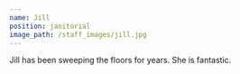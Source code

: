 ```yaml
---
name: Jill
position: janitorial
image_path: /staff_images/jill.jpg
---
```


Jill has been sweeping the floors for years.  She is fantastic.
